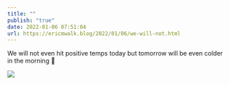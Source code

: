 ```yaml
---
title: ""
publish: "true"
date: 2022-01-06 07:51:04
url: https://ericmwalk.blog/2022/01/06/we-will-not.html
---
```

We will not even hit positive temps today but tomorrow will be even colder in the morning 🥶


![](https://ericmwalk.blog/uploads/2022/6108b527a0.jpg)